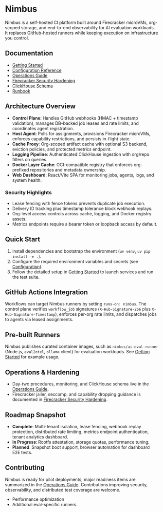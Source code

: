 # Nimbus

Nimbus is a self-hosted CI platform built around Firecracker microVMs, org-scoped storage, and end-to-end observability for AI evaluation workloads. It replaces GitHub-hosted runners while keeping execution on infrastructure you control.

## Documentation

- [Getting Started](docs/getting-started.md)
- [Configuration Reference](docs/configuration.md)
- [Operations Guide](docs/operations.md)
- [Firecracker Security Hardening](docs/FIRECRACKER_SECURITY.md)
- [ClickHouse Schema](docs/CLICKHOUSE_SCHEMA.md)
- [Runbook](docs/runbook.md)

## Architecture Overview

- **Control Plane**: Handles GitHub webhooks (HMAC + timestamp validation), manages DB-backed job leases and rate limits, and coordinates agent registration.
- **Host Agent**: Polls for assignments, provisions Firecracker microVMs, enforces capability restrictions, and persists in-flight state.
- **Cache Proxy**: Org-scoped artifact cache with optional S3 backend, eviction policies, and protected metrics endpoint.
- **Logging Pipeline**: Authenticated ClickHouse ingestion with org/repo filters on queries.
- **Docker Layer Cache**: OCI-compatible registry that enforces org-prefixed repositories and metadata ownership.
- **Web Dashboard**: React/Vite SPA for monitoring jobs, agents, logs, and system health.

### Security Highlights

- Lease fencing with fence tokens prevents duplicate job execution.
- Delivery ID tracking plus timestamp tolerance block webhook replays.
- Org-level access controls across cache, logging, and Docker registry assets.
- Metrics endpoints require a bearer token or loopback access by default.

## Quick Start

1. Install dependencies and bootstrap the environment (`uv venv`, `uv pip install -e .`).
2. Configure the required environment variables and secrets (see [Configuration](docs/configuration.md)).
3. Follow the detailed setup in [Getting Started](docs/getting-started.md) to launch services and run the test suite.

## GitHub Actions Integration

Workflows can target Nimbus runners by setting `runs-on: nimbus`. The control plane verifies `workflow_job` signatures (`X-Hub-Signature-256` plus `X-Hub-Signature-Timestamp`), enforces per-org rate limits, and dispatches jobs to agents via leased assignments.

## Pre-built Runners

Nimbus publishes curated container images, such as `nimbus/ai-eval-runner` (Node.js, `eval2otel`, `ollama` client) for evaluation workloads. See [Getting Started](docs/getting-started.md#pre-built-job-runners) for example usage.

## Operations & Hardening

- Day-two procedures, monitoring, and ClickHouse schema live in the [Operations Guide](docs/operations.md).
- Firecracker jailer, seccomp, and capability dropping guidance is documented in [Firecracker Security Hardening](docs/FIRECRACKER_SECURITY.md).

## Roadmap Snapshot

- **Complete**: Multi-tenant isolation, lease fencing, webhook replay protection, distributed rate limiting, metrics endpoint authentication, tenant analytics dashboard.
- **In Progress**: Rootfs attestation, storage quotas, performance tuning.
- **Planned**: Snapshot boot support, browser automation for dashboard E2E tests.

## Contributing

Nimbus is ready for pilot deployments; major readiness items are summarized in the [Operations Guide](docs/operations.md). Contributions improving security, observability, and distributed test coverage are welcome.
- Performance optimization
- Additional eval-specific runners
